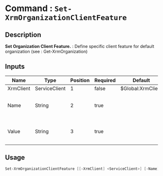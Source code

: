 # Command : `Set-XrmOrganizationClientFeature` 

## Description

**Set Organization Client Feature.** : Define specific client feature for default organization (see : Get-XrmOrganization)

## Inputs

Name|Type|Position|Required|Default|Description
----|----|--------|--------|-------|-----------
XrmClient|ServiceClient|1|false|$Global:XrmClient|
Name|String|2|true||Client feature name to set.
Value|String|3|true||Client feature value to set.


## Usage

```Powershell 
Set-XrmOrganizationClientFeature [[-XrmClient] <ServiceClient>] [-Name] <String> [-Value] <String> [<CommonParameters>]
``` 


